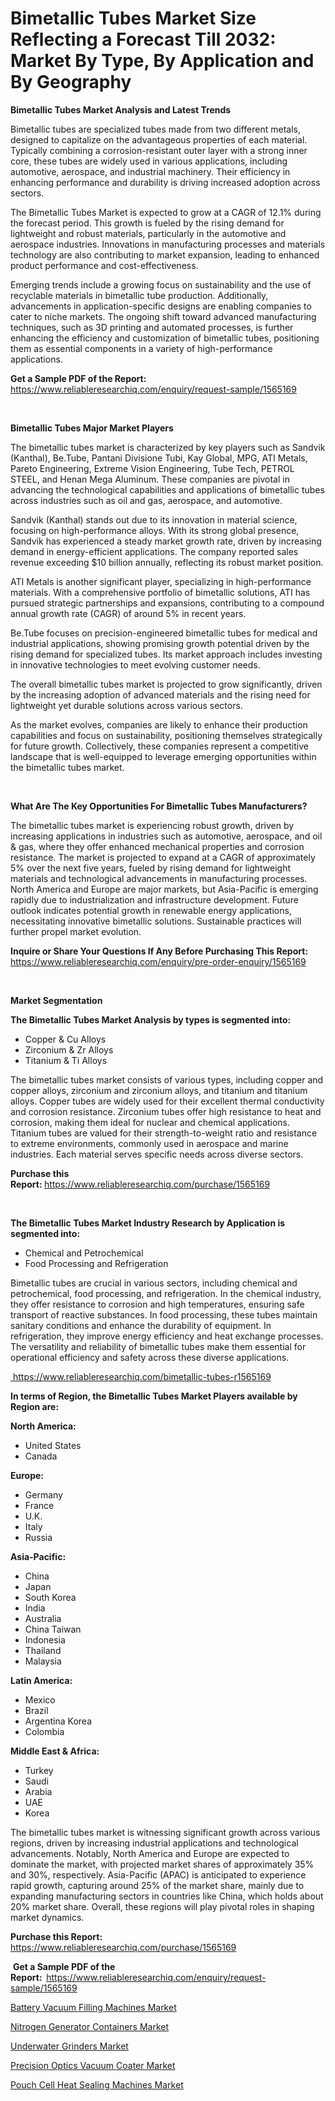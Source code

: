 <p><h1>Bimetallic Tubes Market Size Reflecting a Forecast Till 2032: Market By Type, By Application and By Geography</h1></p><p><strong>Bimetallic Tubes Market Analysis and Latest Trends</strong></p>
<p><p>Bimetallic tubes are specialized tubes made from two different metals, designed to capitalize on the advantageous properties of each material. Typically combining a corrosion-resistant outer layer with a strong inner core, these tubes are widely used in various applications, including automotive, aerospace, and industrial machinery. Their efficiency in enhancing performance and durability is driving increased adoption across sectors.</p><p>The Bimetallic Tubes Market is expected to grow at a CAGR of 12.1% during the forecast period. This growth is fueled by the rising demand for lightweight and robust materials, particularly in the automotive and aerospace industries. Innovations in manufacturing processes and materials technology are also contributing to market expansion, leading to enhanced product performance and cost-effectiveness.</p><p>Emerging trends include a growing focus on sustainability and the use of recyclable materials in bimetallic tube production. Additionally, advancements in application-specific designs are enabling companies to cater to niche markets. The ongoing shift toward advanced manufacturing techniques, such as 3D printing and automated processes, is further enhancing the efficiency and customization of bimetallic tubes, positioning them as essential components in a variety of high-performance applications.</p></p>
<p><strong>Get a Sample PDF of the Report:&nbsp;</strong> <a href="https://www.reliableresearchiq.com/enquiry/request-sample/1565169?utm_campaign=3570&utm_medium=2&utm_source=Github&utm_content=ia&utm_term=31032025&utm_id=bimetallic-tubes">https://www.reliableresearchiq.com/enquiry/request-sample/1565169</a></p>
<p>&nbsp;</p>
<p><strong>Bimetallic Tubes Major Market Players</strong></p>
<p><p>The bimetallic tubes market is characterized by key players such as Sandvik (Kanthal), Be.Tube, Pantani Divisione Tubi, Kay Global, MPG, ATI Metals, Pareto Engineering, Extreme Vision Engineering, Tube Tech, PETROL STEEL, and Henan Mega Aluminum. These companies are pivotal in advancing the technological capabilities and applications of bimetallic tubes across industries such as oil and gas, aerospace, and automotive.</p><p>Sandvik (Kanthal) stands out due to its innovation in material science, focusing on high-performance alloys. With its strong global presence, Sandvik has experienced a steady market growth rate, driven by increasing demand in energy-efficient applications. The company reported sales revenue exceeding $10 billion annually, reflecting its robust market position.</p><p>ATI Metals is another significant player, specializing in high-performance materials. With a comprehensive portfolio of bimetallic solutions, ATI has pursued strategic partnerships and expansions, contributing to a compound annual growth rate (CAGR) of around 5% in recent years.</p><p>Be.Tube focuses on precision-engineered bimetallic tubes for medical and industrial applications, showing promising growth potential driven by the rising demand for specialized tubes. Its market approach includes investing in innovative technologies to meet evolving customer needs.</p><p>The overall bimetallic tubes market is projected to grow significantly, driven by the increasing adoption of advanced materials and the rising need for lightweight yet durable solutions across various sectors. </p><p>As the market evolves, companies are likely to enhance their production capabilities and focus on sustainability, positioning themselves strategically for future growth. Collectively, these companies represent a competitive landscape that is well-equipped to leverage emerging opportunities within the bimetallic tubes market.</p></p>
<p>&nbsp;</p>
<p><strong>What Are The Key Opportunities For Bimetallic Tubes Manufacturers?</strong></p>
<p><p>The bimetallic tubes market is experiencing robust growth, driven by increasing applications in industries such as automotive, aerospace, and oil & gas, where they offer enhanced mechanical properties and corrosion resistance. The market is projected to expand at a CAGR of approximately 5% over the next five years, fueled by rising demand for lightweight materials and technological advancements in manufacturing processes. North America and Europe are major markets, but Asia-Pacific is emerging rapidly due to industrialization and infrastructure development. Future outlook indicates potential growth in renewable energy applications, necessitating innovative bimetallic solutions. Sustainable practices will further propel market evolution.</p></p>
<p><strong>Inquire or Share Your Questions If Any Before Purchasing This Report:</strong> <a href="https://www.reliableresearchiq.com/enquiry/pre-order-enquiry/1565169?utm_campaign=3570&utm_medium=2&utm_source=Github&utm_content=ia&utm_term=31032025&utm_id=bimetallic-tubes">https://www.reliableresearchiq.com/enquiry/pre-order-enquiry/1565169</a></p>
<p>&nbsp;</p>
<p><strong>Market Segmentation</strong></p>
<p><strong>The Bimetallic Tubes Market Analysis by types is segmented into:</strong></p>
<p><ul><li>Copper & Cu Alloys</li><li>Zirconium & Zr Alloys</li><li>Titanium & Ti Alloys</li></ul></p>
<p><p>The bimetallic tubes market consists of various types, including copper and copper alloys, zirconium and zirconium alloys, and titanium and titanium alloys. Copper tubes are widely used for their excellent thermal conductivity and corrosion resistance. Zirconium tubes offer high resistance to heat and corrosion, making them ideal for nuclear and chemical applications. Titanium tubes are valued for their strength-to-weight ratio and resistance to extreme environments, commonly used in aerospace and marine industries. Each material serves specific needs across diverse sectors.</p></p>
<p><strong>Purchase this Report:&nbsp;</strong><a href="https://www.reliableresearchiq.com/purchase/1565169?utm_campaign=3570&utm_medium=2&utm_source=Github&utm_content=ia&utm_term=31032025&utm_id=bimetallic-tubes">https://www.reliableresearchiq.com/purchase/1565169</a></p>
<p>&nbsp;</p>
<p><strong>The Bimetallic Tubes Market Industry Research by Application is segmented into:</strong></p>
<p><ul><li>Chemical and Petrochemical</li><li>Food Processing and Refrigeration</li></ul></p>
<p><p>Bimetallic tubes are crucial in various sectors, including chemical and petrochemical, food processing, and refrigeration. In the chemical industry, they offer resistance to corrosion and high temperatures, ensuring safe transport of reactive substances. In food processing, these tubes maintain sanitary conditions and enhance the durability of equipment. In refrigeration, they improve energy efficiency and heat exchange processes. The versatility and reliability of bimetallic tubes make them essential for operational efficiency and safety across these diverse applications.</p></p>
<p><a href="https://www.reliableresearchiq.com/bimetallic-tubes-r1565169?utm_campaign=3570&utm_medium=2&utm_source=Github&utm_content=ia&utm_term=31032025&utm_id=bimetallic-tubes">&nbsp;https://www.reliableresearchiq.com/bimetallic-tubes-r1565169</a></p>
<p><strong>In terms of Region, the Bimetallic Tubes Market Players available by Region are:</strong></p>
<p>
    <p> <strong> North America: </strong>
        <ul>
            <li>United States</li>
            <li>Canada</li>
        </ul>
        </p> 
    <p> <strong> Europe: </strong>
        <ul>
            <li>Germany</li>
            <li>France</li>
            <li>U.K.</li>
            <li>Italy</li>
            <li>Russia</li>
        </ul>
        </p> 
    <p> <strong> Asia-Pacific: </strong>
        <ul>
            <li>China</li>
            <li>Japan</li>
            <li>South Korea</li>
            <li>India</li>
            <li>Australia</li>
            <li>China Taiwan</li>
            <li>Indonesia</li>
            <li>Thailand</li>
            <li>Malaysia</li>
        </ul>
        </p> 
    <p> <strong> Latin America: </strong>
        <ul>
            <li>Mexico</li>
            <li>Brazil</li>
            <li>Argentina Korea</li>
            <li>Colombia</li>
        </ul>
        </p> 
    <p> <strong> Middle East & Africa: </strong>
        <ul>
            <li>Turkey</li>
            <li>Saudi</li>
            <li>Arabia</li>
            <li>UAE</li>
            <li>Korea</li>
        </ul>
    </p>
    </p>
<p><p>The bimetallic tubes market is witnessing significant growth across various regions, driven by increasing industrial applications and technological advancements. Notably, North America and Europe are expected to dominate the market, with projected market shares of approximately 35% and 30%, respectively. Asia-Pacific (APAC) is anticipated to experience rapid growth, capturing around 25% of the market share, mainly due to expanding manufacturing sectors in countries like China, which holds about 20% market share. Overall, these regions will play pivotal roles in shaping market dynamics.</p></p>
<p><strong>Purchase this Report: </strong><a href="https://www.reliableresearchiq.com/purchase/1565169?utm_campaign=3570&utm_medium=2&utm_source=Github&utm_content=ia&utm_term=31032025&utm_id=bimetallic-tubes">https://www.reliableresearchiq.com/purchase/1565169</a></p>
<p>&nbsp;<strong>Get a Sample PDF of the Report:&nbsp;&nbsp;</strong><a href="https://www.reliableresearchiq.com/enquiry/request-sample/1565169?utm_campaign=3570&utm_medium=2&utm_source=Github&utm_content=ia&utm_term=31032025&utm_id=bimetallic-tubes">https://www.reliableresearchiq.com/enquiry/request-sample/1565169</a></p>
<p><strong></strong></p>
<p><p><a href="https://www.linkedin.com/pulse/insights-battery-vacuum-filling-machines-market-competitor-vf0ac?utm_campaign=3570&utm_medium=2&utm_source=Github&utm_content=ia&utm_term=31032025&utm_id=bimetallic-tubes">Battery Vacuum Filling Machines Market</a></p><p><a href="https://www.linkedin.com/pulse/informative-market-analysis-nitrogen-generator-containers-cbzyc?utm_campaign=3570&utm_medium=2&utm_source=Github&utm_content=ia&utm_term=31032025&utm_id=bimetallic-tubes">Nitrogen Generator Containers Market</a></p><p><a href="https://www.linkedin.com/pulse/underwater-grinders-market-research-report-analyzing-3zuic?utm_campaign=3570&utm_medium=2&utm_source=Github&utm_content=ia&utm_term=31032025&utm_id=bimetallic-tubes">Underwater Grinders Market</a></p><p><a href="https://www.linkedin.com/pulse/future-market-trends-precision-optics-vacuum-coater-mlt2c?utm_campaign=3570&utm_medium=2&utm_source=Github&utm_content=ia&utm_term=31032025&utm_id=bimetallic-tubes">Precision Optics Vacuum Coater Market</a></p><p><a href="https://www.linkedin.com/pulse/in-depth-market-analysis-pouch-cell-heat-sealing-machines-ygqoc?utm_campaign=3570&utm_medium=2&utm_source=Github&utm_content=ia&utm_term=31032025&utm_id=bimetallic-tubes">Pouch Cell Heat Sealing Machines Market</a></p></p>